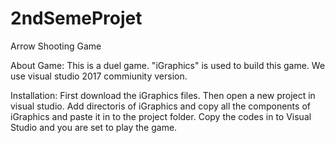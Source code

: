 # 2ndSemeProjet
Arrow Shooting Game

  About Game:
This is a duel game. "iGraphics" is used to build this game. We use visual studio 2017 commiunity version.

  Installation:
 First download the iGraphics files. Then open a new project in visual studio. Add directoris of iGraphics and copy all the 
 components of iGraphics and paste it in to the project folder. Copy the codes in to Visual Studio and you are set to play the game.
